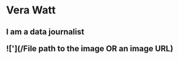 <h1> Vera Watt
  <h2> I am a data journalist
    
    
!['](/File path to the image OR an image URL)
    
